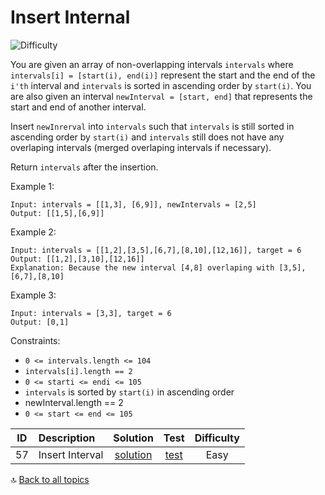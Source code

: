 [//]: # (Copyright [2023] [Anton Kotler kotler.developer@gmail.com] License MIT)

# Insert Internal

![Difficulty](https://img.shields.io/badge/Difficulty-Medium-548af7)

You are given an array of non-overlapping intervals `intervals` where `intervals[i] = [start(i), end(i)]` represent the
start and the end of the `i'th` interval and `intervals` is sorted in ascending order by `start(i)`. You are also given
an interval `newInterval = [start, end]` that represents the start and end of another interval.

Insert `newInrerval` into `intervals` such that `intervals` is still sorted in ascending order by `start(i)`
and `intervals` still does not have any overlaping intervals (merged overlaping intervals if necessary).

Return `intervals` after the insertion.

Example 1:

```
Input: intervals = [[1,3], [6,9]], newIntervals = [2,5]
Output: [[1,5],[6,9]]
```

Example 2:

```
Input: intervals = [[1,2],[3,5],[6,7],[8,10],[12,16]], target = 6
Output: [[1,2],[3,10],[12,16]]
Explanation: Because the new interval [4,8] overlaping with [3,5],[6,7],[8,10]
```

Example 3:

```
Input: intervals = [3,3], target = 6
Output: [0,1]
```

Constraints:

- `0 <= intervals.length <= 104`
- `intervals[i].length == 2`
- `0 <= starti <= endi <= 105`
- `intervals` is sorted by `start(i)` in ascending order
- newInterval.length == 2
- `0 <= start <= end <= 105`

| ID | Description     |          Solution           |                                       Test                                       | Difficulty |
|:--:|:----------------|:---------------------------:|:--------------------------------------------------------------------------------:|:----------:|
| 57 | Insert Interval | [solution](./Solution57.kt) | [test](../../../../../../src/test/kotlin/exercise/medium/id57/Solution57Test.kt) |    Easy    |

:top: [Back to all topics](https://github.com/kotler-dev/kotlin-leetcode)
